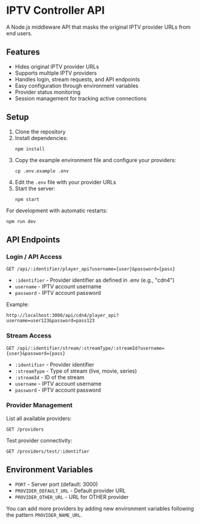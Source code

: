 # IPTV Controller API

A Node.js middleware API that masks the original IPTV provider URLs from end users.

## Features

- Hides original IPTV provider URLs
- Supports multiple IPTV providers
- Handles login, stream requests, and API endpoints
- Easy configuration through environment variables
- Provider status monitoring
- Session management for tracking active connections

## Setup

1. Clone the repository
2. Install dependencies:
   ```
   npm install
   ```
3. Copy the example environment file and configure your providers:
   ```
   cp .env.example .env
   ```
4. Edit the `.env` file with your provider URLs
5. Start the server:
   ```
   npm start
   ```
   
For development with automatic restarts:
```
npm run dev
```

## API Endpoints

### Login / API Access

```
GET /api/:identifier/player_api?username={user}&password={pass}
```

- `:identifier` - Provider identifier as defined in .env (e.g., "cdn4")
- `username` - IPTV account username
- `password` - IPTV account password

Example:
```
http://localhost:3000/api/cdn4/player_api?username=user123&password=pass123
```

### Stream Access

```
GET /api/:identifier/stream/:streamType/:streamId?username={user}&password={pass}
```

- `:identifier` - Provider identifier
- `:streamType` - Type of stream (live, movie, series)
- `:streamId` - ID of the stream
- `username` - IPTV account username
- `password` - IPTV account password


### Provider Management

List all available providers:
```
GET /providers
```

Test provider connectivity:
```
GET /providers/test/:identifier
```

## Environment Variables

- `PORT` - Server port (default: 3000)
- `PROVIDER_DEFAULT_URL` - Default provider URL
- `PROVIDER_OTHER_URL` - URL for OTHER provider

You can add more providers by adding new environment variables following the pattern `PROVIDER_NAME_URL`. 
